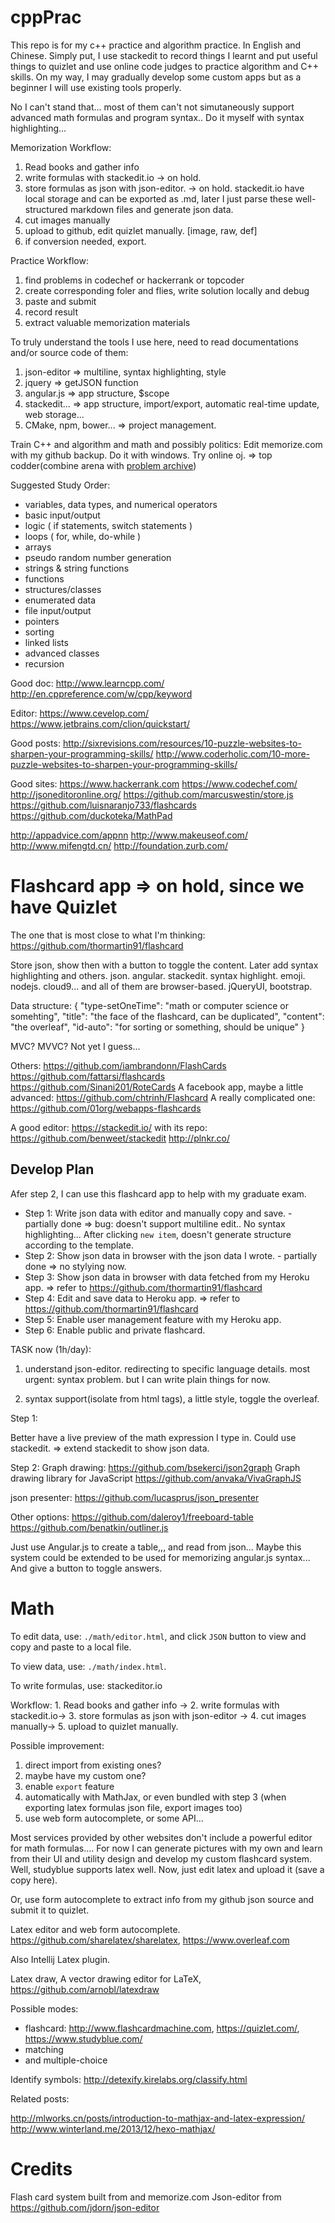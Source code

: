 # cppPrac
This repo is for my c++ practice and algorithm practice. In English and Chinese. Simply put, I use stackedit to record things I learnt and put useful things to quizlet and use online code judges to practice algorithm and C++ skills. On my way, I may gradually develop some custom apps but as a beginner I will use existing tools properly.

No I can't stand that... most of them can't not simutaneously support advanced math formulas and program syntax.. Do it myself with syntax highlighting...

Memorization Workflow: 

1. Read books and gather info 
2. write formulas with stackedit.io  -> on hold.
3. store formulas as json with json-editor. -> on hold. stackedit.io have local storage and can be exported as .md, later I just parse these well-structured markdown files and generate json data.
4. cut images manually 
5. upload to github, edit quizlet manually. [image, raw, def]
6. if conversion needed, export.

Practice  Workflow:

1. find problems in codechef or hackerrank or topcoder
2. create corresponding foler and flies, write solution locally and debug
3. paste and submit
4. record result
5. extract valuable memorization materials

To truly understand the tools I use here, need to read documentations and/or source code of them:

1. json-editor => multiline, syntax highlighting, style
2. jquery => getJSON function
3. angular.js => app structure, $scope
4. stackedit... => app structure, import/export, automatic real-time update, web storage...
5. CMake, npm, bower... => project management.

Train C++ and algorithm and math and possibly politics:
Edit memorize.com with my github backup. Do it with windows.
Try online oj. => top codder(combine arena with [problem archive](http://community.topcoder.com/tc?module=ProblemArchive))

Suggested Study Order:

* variables, data types, and numerical operators
* basic input/output
* logic ( if statements, switch statements )
* loops ( for, while, do-while )
* arrays
* pseudo random number generation
* strings & string functions
* functions
* structures/classes
* enumerated data
* file input/output
* pointers
* sorting
* linked lists
* advanced classes
* recursion

Good doc:
http://www.learncpp.com/
http://en.cppreference.com/w/cpp/keyword

Editor:
https://www.cevelop.com/
https://www.jetbrains.com/clion/quickstart/

Good posts:
http://sixrevisions.com/resources/10-puzzle-websites-to-sharpen-your-programming-skills/
http://www.coderholic.com/10-more-puzzle-websites-to-sharpen-your-programming-skills/

Good sites:
https://www.hackerrank.com
https://www.codechef.com/
http://jsoneditoronline.org/
https://github.com/marcuswestin/store.js
https://github.com/luisnaranjo733/flashcards
https://github.com/duckoteka/MathPad

http://appadvice.com/appnn
http://www.makeuseof.com/
http://www.mifengtd.cn/
http://foundation.zurb.com/



# Flashcard app => on hold, since we have Quizlet
The one that is most close to what I'm thinking: https://github.com/thormartin91/flashcard

Store json, show then with a button to toggle the content. Later add syntax highlighting and others.
json. angular. stackedit. syntax highlight. emoji. nodejs. cloud9... and all of them are browser-based.
jQueryUI, bootstrap.

Data structure:
{
    "type-setOneTime": "math or computer science or somehting",
    "title": "the face of the flashcard, can be duplicated",
    "content": "the overleaf",
    "id-auto": "for sorting or something, should be unique"
    }
    
MVC? MVVC? Not yet I guess...

Others:
https://github.com/iambrandonn/FlashCards
https://github.com/fattarsi/flashcards
https://github.com/Sinani201/RoteCards 
A facebook app, maybe a little advanced: https://github.com/chtrinh/Flashcard
A really complicated one: https://github.com/01org/webapps-flashcards

A good editor: https://stackedit.io/ with its repo: https://github.com/benweet/stackedit
http://plnkr.co/

## Develop Plan
Afer step 2, I can use this flashcard app to help with my graduate exam.

* Step 1: Write json data with editor and manually copy and save. - partially done => bug: doesn't support multiline edit.. No syntax highlighting... After clicking `new item`, doesn't generate structure according to the template.
* Step 2: Show json data in browser with the json data I wrote. - partially done => no stylying now. 
* Step 3: Show json data in browser with data fetched from my Heroku app. => refer to https://github.com/thormartin91/flashcard
* Step 4: Edit and save data to Heroku app. => refer to https://github.com/thormartin91/flashcard
* Step 5: Enable user management feature with my Heroku app.
* Step 6: Enable public and private flashcard.

TASK now (1h/day):

1. understand json-editor. redirecting to specific language details. most urgent: syntax problem. but I can write plain things for now.

2. syntax support(isolate from html tags), a little style, toggle the overleaf.

Step 1:

Better have a live preview of the math expression I type in. Could use stackedit. 
=> extend stackedit to show json data.

Step 2:
Graph drawing: https://github.com/bsekerci/json2graph
Graph drawing library for JavaScript https://github.com/anvaka/VivaGraphJS

json presenter:
https://github.com/lucasprus/json_presenter

Other options:
https://github.com/daleroy1/freeboard-table
https://github.com/benatkin/outliner.js

Just use Angular.js to create a table,,, and read from json...  Maybe this system could be extended to be used for memorizing angular.js syntax... And give a button to toggle answers.

# Math
To edit data, use: `./math/editor.html`, and click `JSON` button to view and copy and paste to a local file.

To view data, use: `./math/index.html`.

To write formulas, use: stackeditor.io

Workflow: 1. Read books and gather info -> 2. write formulas with stackedit.io-> 3. store formulas as json with json-editor -> 4. cut images manually-> 5. upload to quizlet manually.

Possible improvement:

1. direct import from existing ones?
2. maybe have my custom one?
3. enable `export` feature
4. automatically with MathJax, or even bundled with step 3 (when exporting latex formulas json file, export images too)
5. use web form autocomplete, or some API...

Most services provided by other websites don't include a powerful editor for math formulas.... For now I can generate pictures with my own and learn from their UI and utility design and develop my custom flashcard system. Well, studyblue supports latex well. Now, just edit latex and upload it (save a copy here). 

Or, use form autocomplete to extract info from my github json source and submit it to quizlet.

Latex editor and web form autocomplete. https://github.com/sharelatex/sharelatex, https://www.overleaf.com

Also Intellij Latex plugin.

Latex draw, A vector drawing editor for LaTeX, https://github.com/arnobl/latexdraw


Possible modes:

* flashcard: http://www.flashcardmachine.com, https://quizlet.com/, https://www.studyblue.com/
* matching
* and multiple-choice



Identify symbols: http://detexify.kirelabs.org/classify.html



Related posts:

http://mlworks.cn/posts/introduction-to-mathjax-and-latex-expression/
http://www.winterland.me/2013/12/hexo-mathjax/


# Credits
Flash card system built from and memorize.com
Json-editor from https://github.com/jdorn/json-editor
